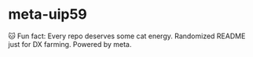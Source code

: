﻿# meta-uip59

🐱 Fun fact: Every repo deserves some cat energy.
Randomized README just for DX farming.
Powered by meta.
